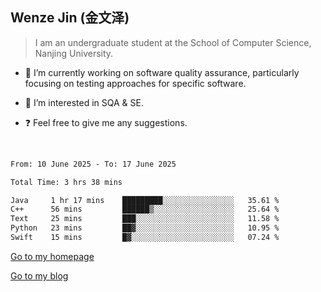## Wenze Jin (金文泽)

> I am an undergraduate student at the School of Computer Science, Nanjing University.

- 🔭 I’m currently working on software quality assurance, particularly focusing on testing approaches for specific software.
  
- 🌱 I’m interested in SQA & SE.
  
- ❓ Feel free to give me any suggestions.  

<br>  

<!--START_SECTION:waka-->

```txt
From: 10 June 2025 - To: 17 June 2025

Total Time: 3 hrs 38 mins

Java     1 hr 17 mins    █████████░░░░░░░░░░░░░░░░   35.61 %
C++      56 mins         ██████▒░░░░░░░░░░░░░░░░░░   25.64 %
Text     25 mins         ███░░░░░░░░░░░░░░░░░░░░░░   11.58 %
Python   23 mins         ██▓░░░░░░░░░░░░░░░░░░░░░░   10.95 %
Swift    15 mins         █▓░░░░░░░░░░░░░░░░░░░░░░░   07.24 %
```

<!--END_SECTION:waka-->

[Go to my homepage](https://wenzejin.github.io)

[Go to my blog](https://wenzejin.notion.site/Wenze-Jin-s-Blog-1635e9fa7b6d80b3adcedfacc74aa717?pvs=4)
